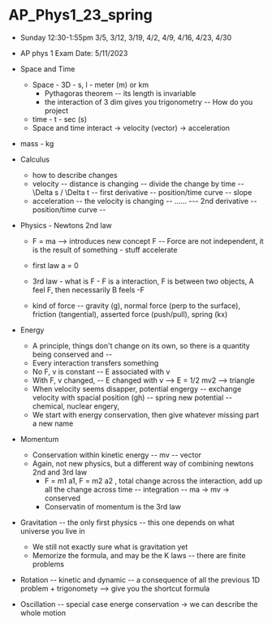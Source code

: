 # AP_Phys1_23_spring

* Sunday 12:30-1:55pm  3/5, 3/12, 3/19, 4/2, 4/9, 4/16, 4/23, 4/30

* AP phys 1 Exam Date: 5/11/2023

* Space and Time
    * Space - 3D - s, l - meter (m) or km
         * Pythagoras theorem -- its length is invariable 
         * the interaction of 3 dim gives you trigonometry -- How do you project
    * time  - t - sec (s)
    * Space and time interact -> velocity (vector) -> acceleration
* mass - kg
* Calculus
    * how to describe changes
    * velocity -- distance is changing -- divide the change by time -- \Delta s / \Delta t -- first derivative -- position/time curve -- slope
    * acceleration -- the velocity is changing -- ...... --- 2nd derivative -- position/time curve -- 
    
* Physics - Newtons 2nd law
    * F = ma --> introduces new concept F -- Force are not independent, it is the result of something - stuff accelerate 
    * first law a = 0
    * 3rd law - what is F - F is a interaction, F is between two objects, A feel F, then necessarily B feels -F
    
    * kind of force -- gravity (g), normal force (perp to the surface), friction (tangential), asserted force (push/pull), spring (kx)
    
* Energy
    * A principle, things don't change on its own, so there is a quantity being conserved and --
    * Every interaction transfers something 
    * No F, v is constant -- E associated with v
    * With F, v changed, -- E changed with v --> E = 1/2 mv2 --> triangle 
    * When velocity seems disapper, potential engergy -- exchange velocity with spacial position (gh)
                                                      -- spring new potential 
                                                      -- chemical, nuclear engery, 
    * We start with energy conservation, then give whatever missing part a new name
* Momentum
    * Conservation within kinetic energy -- mv -- vector
    * Again, not new physics, but a different way of combining newtons 2nd and 3rd law
        * F = m1 a1, F = m2 a2 , total change across the interaction, add up all the change across time -- integration -- ma -> mv -> conserved 
        * Conservatin of momentum is the 3rd law
* Gravitation -- the only first physics -- this one depends on what universe you live in         
    * We still not exactly sure what is gravitation yet 
    * Memorize the formula, and may be the K laws -- there are finite problems 
* Rotation -- kinetic and dynamic -- a consequence of all the previous 1D problem + trigonomety --> give you the shortcut formula 

* Oscillation -- special case energe conservation -> we can describe the whole motion 
